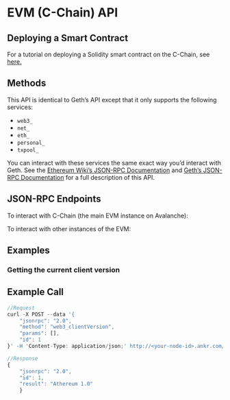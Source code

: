# EVM (C-Chain) API

## Deploying a Smart Contract <a href="#deploying-a-smart-contract" id="deploying-a-smart-contract"></a>

For a tutorial on deploying a Solidity smart contract on the C-Chain, see [here.](https://docs.avax.network/build/tutorials/smart-contracts/deploy-a-smart-contract-on-avalanche-using-remix-and-metamask)​

## Methods <a href="#methods" id="methods"></a>

This API is identical to Geth’s API except that it only supports the following services:

* `web3_`
* `net_`
* `eth_`
* `personal_`
* `txpool_`

You can interact with these services the same exact way you’d interact with Geth. See the [Ethereum Wiki’s JSON-RPC Documentation](https://eth.wiki/json-rpc/API) and [Geth’s JSON-RPC Documentation](https://geth.ethereum.org/docs/rpc/server) for a full description of this API.

## JSON-RPC Endpoints <a href="#json-rpc-endpoints" id="json-rpc-endpoints"></a>

To interact with C-Chain (the main EVM instance on Avalanche):

To interact with other instances of the EVM:

## Examples <a href="#examples" id="examples"></a>

### Getting the current client version <a href="#getting-the-current-client-version" id="getting-the-current-client-version"></a>

## **Example Call** <a href="#example-call" id="example-call"></a>

```javascript
//Request
curl -X POST --data '{ 
    "jsonrpc": "2.0",    
    "method": "web3_clientVersion",    
    "params": [],    
    "id": 1
}' -H 'Content-Type: application/json;' http://<your-node-id>.ankr.com/ext/bc/C/rpc 

//Response​
{
    "jsonrpc": "2.0",    
    "id": 1,    
    "result": "Athereum 1.0"
    }  
```
